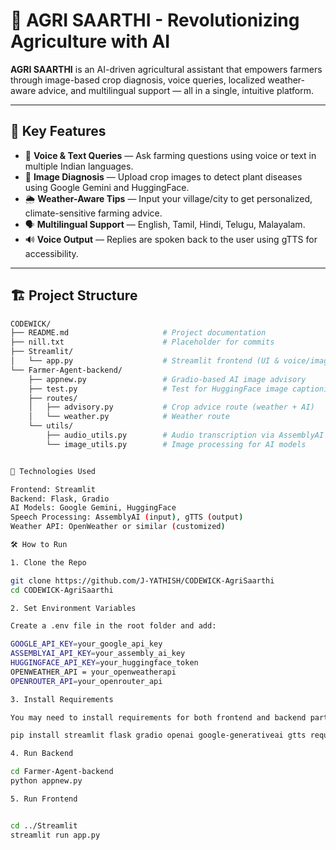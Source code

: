 # 🌱 AGRI SAARTHI - Revolutionizing Agriculture with AI

**AGRI SAARTHI** is an AI-driven agricultural assistant that empowers farmers through image-based crop diagnosis, voice queries, localized weather-aware advice, and multilingual support — all in a single, intuitive platform.

---

## 🚀 Key Features

- 🎤 **Voice & Text Queries** — Ask farming questions using voice or text in multiple Indian languages.
- 📸 **Image Diagnosis** — Upload crop images to detect plant diseases using Google Gemini and HuggingFace.
- 🌦️ **Weather-Aware Tips** — Input your village/city to get personalized, climate-sensitive farming advice.
- 🗣️ **Multilingual Support** — English, Tamil, Hindi, Telugu, Malayalam.
- 🔊 **Voice Output** — Replies are spoken back to the user using gTTS for accessibility.

---

## 🏗️ Project Structure

```bash
CODEWICK/
├── README.md                     # Project documentation
├── nill.txt                      # Placeholder for commits
├── Streamlit/
│   └── app.py                    # Streamlit frontend (UI & voice/image upload)
└── Farmer-Agent-backend/
    ├── appnew.py                 # Gradio-based AI image advisory
    ├── test.py                   # Test for HuggingFace image captioning
    ├── routes/
    │   ├── advisory.py           # Crop advice route (weather + AI)
    │   └── weather.py            # Weather route
    └── utils/
        ├── audio_utils.py        # Audio transcription via AssemblyAI
        └── image_utils.py        # Image processing for AI models


🧠 Technologies Used

Frontend: Streamlit
Backend: Flask, Gradio
AI Models: Google Gemini, HuggingFace
Speech Processing: AssemblyAI (input), gTTS (output)
Weather API: OpenWeather or similar (customized)

🛠️ How to Run

1. Clone the Repo

git clone https://github.com/J-YATHISH/CODEWICK-AgriSaarthi
cd CODEWICK-AgriSaarthi

2. Set Environment Variables

Create a .env file in the root folder and add:

GOOGLE_API_KEY=your_google_api_key
ASSEMBLYAI_API_KEY=your_assembly_ai_key
HUGGINGFACE_API_KEY=your_huggingface_token
OPENWEATHER_API = your_openweatherapi
OPENROUTER_API=your_openrouter_api

3. Install Requirements

You may need to install requirements for both frontend and backend parts. Example:

pip install streamlit flask gradio openai google-generativeai gtts requests

4. Run Backend

cd Farmer-Agent-backend
python appnew.py

5. Run Frontend


cd ../Streamlit
streamlit run app.py
